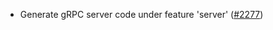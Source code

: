 *   Generate gRPC server code under feature 'server'
    ([#2277](https://github.com/informalsystems/ibc-rs/issues/2277))
